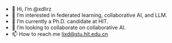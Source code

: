 - 👋 Hi, I’m @xdlirz
- 👀 I’m interested in federated learning, collaborative AI, and LLM.
- 🌱 I’m currently a Ph.D. candidate at HIT.
- 💞️ I’m looking to collaborate on collaborative AI.
- 📫 How to reach me lixd@stu.hit.edu.cn


<!---
xdlirz/xdlirz is a ✨ special ✨ repository because its `README.md` (this file) appears on your GitHub profile.
You can click the Preview link to take a look at your changes.
--->
